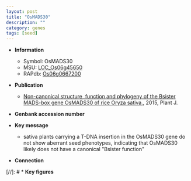 ```yaml
---
layout: post
title: "OsMADS30"
description: ""
category: genes
tags: [seed]
---
```


* **Information**  
    + Symbol: OsMADS30  
    + MSU: [LOC_Os06g45650](http://rice.plantbiology.msu.edu/cgi-bin/ORF_infopage.cgi?orf=LOC_Os06g45650)  
    + RAPdb: [Os06g0667200](http://rapdb.dna.affrc.go.jp/viewer/gbrowse_details/irgsp1?name=Os06g0667200)  

* **Publication**  
    + [Non-canonical structure, function and phylogeny of the Bsister MADS-box gene OsMADS30 of rice Oryza sativa.](http://www.ncbi.nlm.nih.gov/pubmed?term=Non-canonical+structure,+function+and+phylogeny+of+the+Bsister+MADS-box+gene+OsMADS30+of+rice+Oryza+sativa.%5BTitle%5D), 2015, Plant J.

* **Genbank accession number**  

* **Key message**  
    + sativa plants carrying a T-DNA insertion in the OsMADS30 gene do not show aberrant seed phenotypes, indicating that OsMADS30 likely does not have a canonical &quot;Bsister function&quot;

* **Connection**  

[//]: # * **Key figures**  


